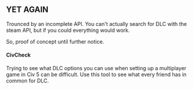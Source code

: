 ## YET AGAIN
Trounced by an incomplete API. You can't actually search for DLC with the steam API, but if you could everything would work.

So, proof of concept until further notice.

#### CivCheck

Trying to see what DLC options you can use when setting up a multiplayer game in Civ 5 can be difficult.
Use this tool to see what every friend has in common for DLC.

